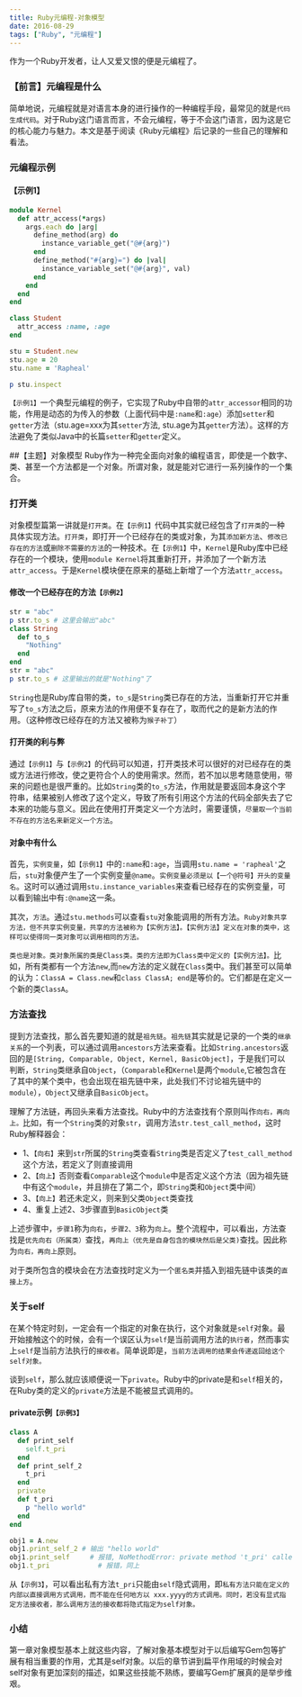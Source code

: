 ```yaml
---
title: Ruby元编程-对象模型
date: 2016-08-29
tags: ["Ruby", "元编程"]
---
```

作为一个Ruby开发者，让人又爱又恨的便是元编程了。

<!--more-->

### 【前言】元编程是什么
简单地说，元编程就是对语言本身的进行操作的一种编程手段，最常见的就是`代码生成代码`。对于Ruby这门语言而言，不会元编程，等于不会这门语言，因为这是它的核心能力与魅力。本文是基于阅读《Ruby元编程》后记录的一些自己的理解和看法。

### 元编程示例

#### 【示例1】

```ruby
module Kernel
  def attr_access(*args)
    args.each do |arg|
      define_method(arg) do
        instance_variable_get("@#{arg}")
      end
      define_method("#{arg}=") do |val|
        instance_variable_set("@#{arg}", val)
      end
    end
  end
end

class Student
  attr_access :name, :age
end

stu = Student.new
stu.age = 20
stu.name = 'Rapheal'

p stu.inspect
```
`【示例1】`一个典型元编程的例子，它实现了Ruby中自带的`attr_accessor`相同的功能，作用是动态的为传入的参数（上面代码中是`:name`和`:age`）添加`setter`和`getter`方法（stu.age=xxx为其`setter`方法, stu.age为其`getter`方法）。这样的方法避免了类似Java中的长篇`setter`和`getter`定义。

##【主题】对象模型
Ruby作为一种完全面向对象的编程语言，即使是一个数字、类、甚至一个方法都是一个对象。所谓对象，就是能对它进行一系列操作的一个集合。

### 打开类
对象模型篇第一讲就是`打开类`。在`【示例1】`代码中其实就已经包含了`打开类`的一种具体实现方法。`打开类`，即打开一个已经存在的类或对象，为其`添加新方法`、`修改已存在的方法`或`删除不需要的方法`的一种技术。在`【示例1】`中，`Kernel`是Ruby库中已经存在的一个模块，使用`module Kernel`将其重新打开，并添加了一个新方法`attr_access`。于是`Kernel`模块便在原来的基础上新增了一个方法`attr_access`。

#### 修改一个已经存在的方法`【示例2】`
```ruby
str = "abc"
p str.to_s # 这里会输出"abc"
class String
  def to_s
    "Nothing"
  end
end
str = "abc"
p str.to_s # 这里输出的就是"Nothing"了
```
`String`也是Ruby库自带的类，`to_s`是`String`类已存在的方法，当重新打开它并重写了`to_s`方法之后，原来方法的作用便不复存在了，取而代之的是新方法的作用。（这种修改已经存在的方法又被称为`猴子补丁`）

#### 打开类的利与弊
通过`【示例1】`与`【示例2】`的代码可以知道，打开类技术可以很好的对已经存在的类或方法进行修改，使之更符合个人的使用需求。然而，若不加以思考随意使用，带来的问题也是很严重的。比如`String`类的`to_s`方法，作用就是要返回本身这个字符串，结果被别人修改了这个定义，导致了所有引用这个方法的代码全部失去了它本来的功能与意义。因此在使用打开类定义一个方法时，需要谨慎，`尽量取一个当前不存在的方法名来新定义一个方法`。

#### 对象中有什么
首先，`实例变量`，如`【示例1】`中的`:name`和`:age`，当调用`stu.name = 'rapheal'`之后，`stu`对象便产生了一个实例变量`@name`。`实例变量必须是以【一个@符号】开头的变量名`。这时可以通过调用`stu.instance_variables`来查看已经存在的实例变量，可以看到输出中有`:@name`这一条。

其次，`方法`。通过`stu.methods`可以查看`stu`对象能调用的所有方法。`Ruby对象共享方法，但不共享实例变量，共享的方法被称为【实例方法】。【实例方法】定义在对象的类中，这样可以使得同一类对象可以调用相同的方法。`

`类也是对象。类对象所属的类是Class类。类的方法即为Class类中定义的【实例方法】。`比如，所有类都有一个方法`new`,而`new`方法的定义就在`Class`类中。我们甚至可以简单的认为：`ClassA = Class.new`和`class ClassA; end`是等价的。它们都是在定义一个新的类`ClassA`。

### 方法查找
提到方法查找，那么首先要知道的就是`祖先链`。`祖先链`其实就是记录的一个类的`继承关系`的一个列表，可以通过调用`ancestors`方法来查看。比如`String.ancestors`返回的是`[String, Comparable, Object, Kernel, BasicObject]`，于是我们可以判断，`String`类继承自`Object`，（`Comparable`和`Kernel`是两个`module`,它被包含在了其中的某个类中，也会出现在祖先链中来，此处我们不讨论祖先链中的`module`），`Object`又继承自`BasicObject`。

理解了方法链，再回头来看方法查找。Ruby中的方法查找有个原则叫作`向右，再向上。`比如，有一个`String`类的对象`str`，调用方法`str.test_call_method`，这时Ruby解释器会：
- 1、`【向右】`来到`str`所属的`String`类查看`String`类是否定义了`test_call_method`这个方法，若定义了则直接调用
- 2、`【向上】`否则查看`Comparable`这个`module`中是否定义这个方法（因为祖先链中有这个`module`，并且排在了第二个，即`String`类和`Object`类中间）
- 3、`【向上】`若还未定义，则来到父类`Object`类查找
- 4、重复上述2、3步骤直到`BasicObject`类

上述步骤中，`步骤1`称为`向右`，`步骤2、3`称为`向上`。整个流程中，可以看出，方法查找是`优先向右（所属类）`查找，`再向上（优先是自身包含的模块然后是父类)`查找。因此称为`向右，再向上`原则。

对于类所包含的模块会在方法查找时定义为一个`匿名类`并插入到祖先链中该类的`直接上方`。

### 关于self
在某个特定时刻，一定会有一个指定的对象在执行，这个对象就是`self`对象。最开始接触这个的时候，会有一个误区认为`self`是当前调用方法的`执行者`，然而事实上`self`是当前方法执行的`接收者`。简单说即是，`当前方法调用的结果会传递返回给这个self对象。`

谈到`self`，那么就应该顺便说一下`private`。Ruby中的private是和`self`相关的，在Ruby类的定义的`private`方法是不能被显式调用的。

#### private示例`【示例3】`

```ruby
class A
  def print_self
    self.t_pri
  end
  def print_self_2
    t_pri
  end
  private
  def t_pri
    p "hello world"
  end
end

obj1 = A.new
obj1.print_self_2 # 输出 "hello world"
obj1.print_self     # 报错, NoMethodError: private method 't_pri' called
obj1.t_pri            # 报错，同上
```

从`【示例3】`，可以看出私有方法`t_pri`只能由`self`隐式调用，即`私有方法只能在定义的内部以直接调用方式调用，而不能在任何地方以 xxx.yyyy的方式调用。同时，若没有显式指定方法接收者，那么调用方法的接收都将隐式指定为self对象。`

### 小结

第一章对象模型基本上就这些内容，了解对象基本模型对于以后编写Gem包等扩展有相当重要的作用，尤其是self对象。以后的章节讲到扁平作用域的时候会对self对象有更加深刻的描述，如果这些技能不熟练，要编写Gem扩展真的是举步维艰。
